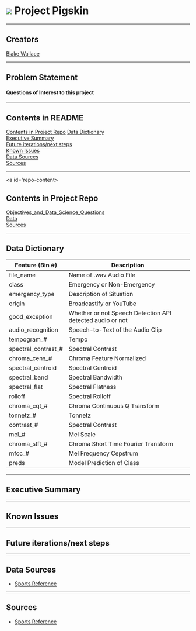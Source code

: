 # ![](https://github.com/BlakeWallace/Project_Pigskin) Project Pigskin

---

## Creators
  
[Blake Wallace](https://www.linkedin.com/in/blake-wallace)  

---

## Problem Statement

#### Questions of Interest to this project

---

## Contents in README
[Contents in Project Repo](#repo-content)
[Data Dictionary](#data-dictionary)  
[Executive Summary](#executive-summary)  
[Future iterations/next steps](#next-steps)  
[Known Issues](#known-issues)  
[Data Sources](#data-sources)  
[Sources](#sources)

---

<a id='repo-content></a>

## Contents in Project Repo
[Objectives_and_Data_Science_Questions](#https://github.com/BlakeWallace/Project_Pigskin/blob/master/Objectives_and_Data_Science_Questions.ipynb)   
[Data](#https://github.com/BlakeWallace/Project_Pigskin/blob/master/Data.ipynb)   
[Sources](#https://github.com/BlakeWallace/Project_Pigskin/blob/master/Sources.ipynb)

---

<a id='data-dictionary'></a>

## Data Dictionary

<div align="left"> 
    
|Feature (Bin #)|Description|
|---|---|
file_name|Name of .wav Audio File
class|Emergency or Non-Emergency
emergency_type|Description of Situation
origin|Broadcastify or YouTube
good_exception|Whether or not Speech Detection API detected audio or not
audio_recognition|Speech-to-Text of the Audio Clip
tempogram_#|Tempo
spectral_contrast_#|Spectral Contrast
chroma_cens_#|Chroma Feature Normalized
spectral_centroid|Spectral Centroid
spectral_band|Spectral Bandwidth
spectral_flat|Spectral Flatness
rolloff|Spectral Rolloff
chroma_cqt_#|Chroma Continuous Q Transform
tonnetz_#|Tonnetz
contrast_#|Spectral Contrast
mel_#|Mel Scale
chroma_stft_#|Chroma Short Time Fourier Transform
mfcc_#|Mel Frequency Cepstrum
preds|Model Prediction of Class

</div>

---

<a id='executive-summary'></a>

## Executive Summary



---

<a id='known-issues'></a>

## Known Issues



---

<a id='next-steps'></a>

## Future iterations/next steps



---

<a id='data-sources'></a>

## Data Sources

- [Sports Reference](https://www.sports-reference.com)  

---

<a id='sources'></a>

## Sources

- [Sports Reference](https://www.sports-reference.com)